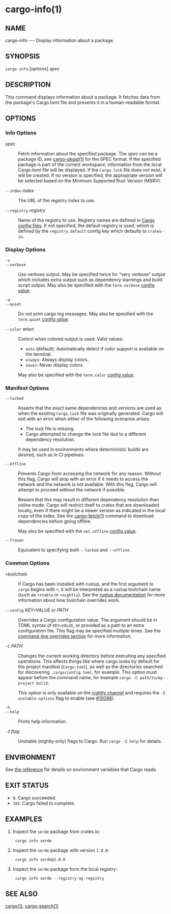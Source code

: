 # cargo-info(1)

## NAME

cargo-info --- Display information about a package.

## SYNOPSIS

`cargo info` [_options_] _spec_

## DESCRIPTION

This command displays information about a package. It fetches data from the package's Cargo.toml file
and presents it in a human-readable format.

## OPTIONS

### Info Options

<dl>

<dt class="option-term" id="option-cargo-info-spec"><a class="option-anchor" href="#option-cargo-info-spec"></a><em>spec</em></dt>
<dd class="option-desc"><p>Fetch information about the specified package. The <em>spec</em> can be a package ID, see <a href="cargo-pkgid.html">cargo-pkgid(1)</a> for the SPEC
format.
If the specified package is part of the current workspace, information from the local Cargo.toml file will be displayed.
If the <code>Cargo.lock</code> file does not exist, it will be created. If no version is specified, the appropriate version will be
selected based on the Minimum Supported Rust Version (MSRV).</p>
</dd>

<dt class="option-term" id="option-cargo-info---index"><a class="option-anchor" href="#option-cargo-info---index"></a><code>--index</code> <em>index</em></dt>
<dd class="option-desc"><p>The URL of the registry index to use.</p>
</dd>

<dt class="option-term" id="option-cargo-info---registry"><a class="option-anchor" href="#option-cargo-info---registry"></a><code>--registry</code> <em>registry</em></dt>
<dd class="option-desc"><p>Name of the registry to use. Registry names are defined in <a href="../reference/config.html">Cargo config
files</a>. If not specified, the default registry is used,
which is defined by the <code>registry.default</code> config key which defaults to
<code>crates-io</code>.</p>
</dd>

</dl>

### Display Options

<dl>
<dt class="option-term" id="option-cargo-info--v"><a class="option-anchor" href="#option-cargo-info--v"></a><code>-v</code></dt>
<dt class="option-term" id="option-cargo-info---verbose"><a class="option-anchor" href="#option-cargo-info---verbose"></a><code>--verbose</code></dt>
<dd class="option-desc"><p>Use verbose output. May be specified twice for “very verbose” output which
includes extra output such as dependency warnings and build script output.
May also be specified with the <code>term.verbose</code>
<a href="../reference/config.html">config value</a>.</p>
</dd>


<dt class="option-term" id="option-cargo-info--q"><a class="option-anchor" href="#option-cargo-info--q"></a><code>-q</code></dt>
<dt class="option-term" id="option-cargo-info---quiet"><a class="option-anchor" href="#option-cargo-info---quiet"></a><code>--quiet</code></dt>
<dd class="option-desc"><p>Do not print cargo log messages.
May also be specified with the <code>term.quiet</code>
<a href="../reference/config.html">config value</a>.</p>
</dd>


<dt class="option-term" id="option-cargo-info---color"><a class="option-anchor" href="#option-cargo-info---color"></a><code>--color</code> <em>when</em></dt>
<dd class="option-desc"><p>Control when colored output is used. Valid values:</p>
<ul>
<li><code>auto</code> (default): Automatically detect if color support is available on the
terminal.</li>
<li><code>always</code>: Always display colors.</li>
<li><code>never</code>: Never display colors.</li>
</ul>
<p>May also be specified with the <code>term.color</code>
<a href="../reference/config.html">config value</a>.</p>
</dd>

</dl>

### Manifest Options

<dl>
<dt class="option-term" id="option-cargo-info---locked"><a class="option-anchor" href="#option-cargo-info---locked"></a><code>--locked</code></dt>
<dd class="option-desc"><p>Asserts that the exact same dependencies and versions are used as when the
existing <code>Cargo.lock</code> file was originally generated. Cargo will exit with an
error when either of the following scenarios arises:</p>
<ul>
<li>The lock file is missing.</li>
<li>Cargo attempted to change the lock file due to a different dependency resolution.</li>
</ul>
<p>It may be used in environments where deterministic builds are desired,
such as in CI pipelines.</p>
</dd>


<dt class="option-term" id="option-cargo-info---offline"><a class="option-anchor" href="#option-cargo-info---offline"></a><code>--offline</code></dt>
<dd class="option-desc"><p>Prevents Cargo from accessing the network for any reason. Without this
flag, Cargo will stop with an error if it needs to access the network and
the network is not available. With this flag, Cargo will attempt to
proceed without the network if possible.</p>
<p>Beware that this may result in different dependency resolution than online
mode. Cargo will restrict itself to crates that are downloaded locally, even
if there might be a newer version as indicated in the local copy of the index.
See the <a href="cargo-fetch.html">cargo-fetch(1)</a> command to download dependencies before going
offline.</p>
<p>May also be specified with the <code>net.offline</code> <a href="../reference/config.html">config value</a>.</p>
</dd>


<dt class="option-term" id="option-cargo-info---frozen"><a class="option-anchor" href="#option-cargo-info---frozen"></a><code>--frozen</code></dt>
<dd class="option-desc"><p>Equivalent to specifying both <code>--locked</code> and <code>--offline</code>.</p>
</dd>

</dl>

### Common Options

<dl>

<dt class="option-term" id="option-cargo-info-+toolchain"><a class="option-anchor" href="#option-cargo-info-+toolchain"></a><code>+</code><em>toolchain</em></dt>
<dd class="option-desc"><p>If Cargo has been installed with rustup, and the first argument to <code>cargo</code>
begins with <code>+</code>, it will be interpreted as a rustup toolchain name (such
as <code>+stable</code> or <code>+nightly</code>).
See the <a href="https://rust-lang.github.io/rustup/overrides.html">rustup documentation</a>
for more information about how toolchain overrides work.</p>
</dd>


<dt class="option-term" id="option-cargo-info---config"><a class="option-anchor" href="#option-cargo-info---config"></a><code>--config</code> <em>KEY=VALUE</em> or <em>PATH</em></dt>
<dd class="option-desc"><p>Overrides a Cargo configuration value. The argument should be in TOML syntax of <code>KEY=VALUE</code>,
or provided as a path to an extra configuration file. This flag may be specified multiple times.
See the <a href="../reference/config.html#command-line-overrides">command-line overrides section</a> for more information.</p>
</dd>


<dt class="option-term" id="option-cargo-info--C"><a class="option-anchor" href="#option-cargo-info--C"></a><code>-C</code> <em>PATH</em></dt>
<dd class="option-desc"><p>Changes the current working directory before executing any specified operations. This affects
things like where cargo looks by default for the project manifest (<code>Cargo.toml</code>), as well as
the directories searched for discovering <code>.cargo/config.toml</code>, for example. This option must
appear before the command name, for example <code>cargo -C path/to/my-project build</code>.</p>
<p>This option is only available on the <a href="https://doc.rust-lang.org/book/appendix-07-nightly-rust.html">nightly
channel</a> and
requires the <code>-Z unstable-options</code> flag to enable (see
<a href="https://github.com/rust-lang/cargo/issues/10098">#10098</a>).</p>
</dd>


<dt class="option-term" id="option-cargo-info--h"><a class="option-anchor" href="#option-cargo-info--h"></a><code>-h</code></dt>
<dt class="option-term" id="option-cargo-info---help"><a class="option-anchor" href="#option-cargo-info---help"></a><code>--help</code></dt>
<dd class="option-desc"><p>Prints help information.</p>
</dd>


<dt class="option-term" id="option-cargo-info--Z"><a class="option-anchor" href="#option-cargo-info--Z"></a><code>-Z</code> <em>flag</em></dt>
<dd class="option-desc"><p>Unstable (nightly-only) flags to Cargo. Run <code>cargo -Z help</code> for details.</p>
</dd>


</dl>

## ENVIRONMENT

See [the reference](../reference/environment-variables.html) for
details on environment variables that Cargo reads.

## EXIT STATUS

* `0`: Cargo succeeded.
* `101`: Cargo failed to complete.

## EXAMPLES

1. Inspect the `serde` package from crates.io:

        cargo info serde
2. Inspect the `serde` package with version `1.0.0`:

        cargo info serde@1.0.0
3. Inspect the `serde` package form the local registry:

        cargo info serde --registry my-registry

## SEE ALSO

[cargo(1)](cargo.html), [cargo-search(1)](cargo-search.html)
